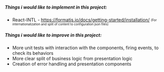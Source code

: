 ##### Things i would like to implement in this project:

- React-INTL - https://formatjs.io/docs/getting-started/installation/
<sub><sup>(For internationalization and split of content to configuration json files)</sup></sub>

##### Things i would like to improve in this project:

- More unit tests with interaction with the components, firing events, to check its behaviors
- More clear split of business logic from presentation logic
- Creation of error handling and presentation components 